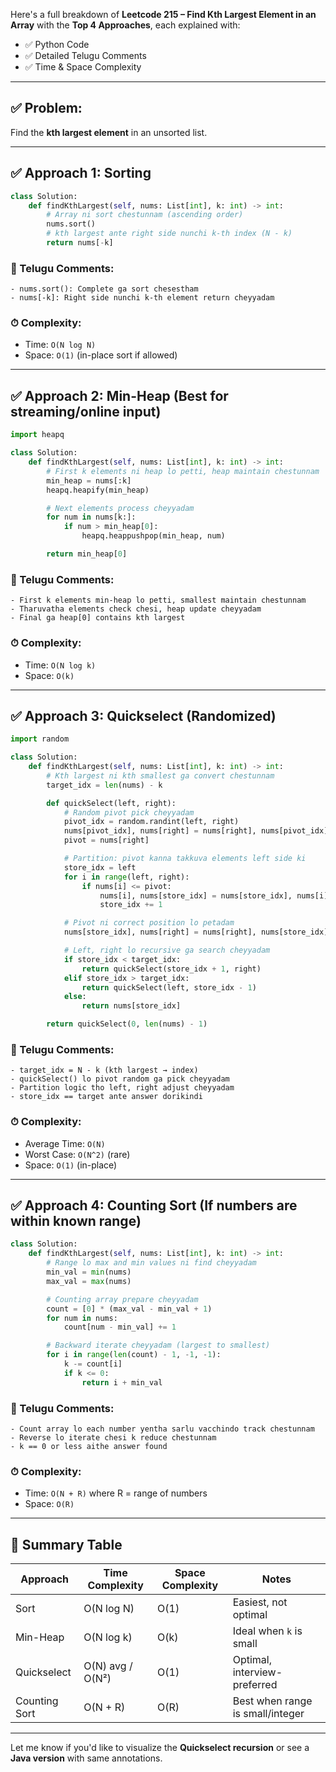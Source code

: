 Here's a full breakdown of **Leetcode 215 – Find Kth Largest Element in an Array** with the **Top 4 Approaches**, each explained with:

* ✅ Python Code
* ✅ Detailed Telugu Comments
* ✅ Time & Space Complexity

---

## ✅ Problem:

Find the **kth largest element** in an unsorted list.

---

## ✅ Approach 1: Sorting

```python
class Solution:
    def findKthLargest(self, nums: List[int], k: int) -> int:
        # Array ni sort chestunnam (ascending order)
        nums.sort()
        # kth largest ante right side nunchi k-th index (N - k)
        return nums[-k]
```

### 🧠 Telugu Comments:

```text
- nums.sort(): Complete ga sort chesestham
- nums[-k]: Right side nunchi k-th element return cheyyadam
```

### ⏱ Complexity:

* Time: `O(N log N)`
* Space: `O(1)` (in-place sort if allowed)

---

## ✅ Approach 2: Min-Heap (Best for streaming/online input)

```python
import heapq

class Solution:
    def findKthLargest(self, nums: List[int], k: int) -> int:
        # First k elements ni heap lo petti, heap maintain chestunnam
        min_heap = nums[:k]
        heapq.heapify(min_heap)

        # Next elements process cheyyadam
        for num in nums[k:]:
            if num > min_heap[0]:
                heapq.heappushpop(min_heap, num)

        return min_heap[0]
```

### 🧠 Telugu Comments:

```text
- First k elements min-heap lo petti, smallest maintain chestunnam
- Tharuvatha elements check chesi, heap update cheyyadam
- Final ga heap[0] contains kth largest
```

### ⏱ Complexity:

* Time: `O(N log k)`
* Space: `O(k)`

---

## ✅ Approach 3: Quickselect (Randomized)

```python
import random

class Solution:
    def findKthLargest(self, nums: List[int], k: int) -> int:
        # Kth largest ni kth smallest ga convert chestunnam
        target_idx = len(nums) - k

        def quickSelect(left, right):
            # Random pivot pick cheyyadam
            pivot_idx = random.randint(left, right)
            nums[pivot_idx], nums[right] = nums[right], nums[pivot_idx]
            pivot = nums[right]

            # Partition: pivot kanna takkuva elements left side ki
            store_idx = left
            for i in range(left, right):
                if nums[i] <= pivot:
                    nums[i], nums[store_idx] = nums[store_idx], nums[i]
                    store_idx += 1

            # Pivot ni correct position lo petadam
            nums[store_idx], nums[right] = nums[right], nums[store_idx]

            # Left, right lo recursive ga search cheyyadam
            if store_idx < target_idx:
                return quickSelect(store_idx + 1, right)
            elif store_idx > target_idx:
                return quickSelect(left, store_idx - 1)
            else:
                return nums[store_idx]

        return quickSelect(0, len(nums) - 1)
```

### 🧠 Telugu Comments:

```text
- target_idx = N - k (kth largest → index)
- quickSelect() lo pivot random ga pick cheyyadam
- Partition logic tho left, right adjust cheyyadam
- store_idx == target ante answer dorikindi
```

### ⏱ Complexity:

* Average Time: `O(N)`
* Worst Case: `O(N^2)` (rare)
* Space: `O(1)` (in-place)

---

## ✅ Approach 4: Counting Sort (If numbers are within known range)

```python
class Solution:
    def findKthLargest(self, nums: List[int], k: int) -> int:
        # Range lo max and min values ni find cheyyadam
        min_val = min(nums)
        max_val = max(nums)

        # Counting array prepare cheyyadam
        count = [0] * (max_val - min_val + 1)
        for num in nums:
            count[num - min_val] += 1

        # Backward iterate cheyyadam (largest to smallest)
        for i in range(len(count) - 1, -1, -1):
            k -= count[i]
            if k <= 0:
                return i + min_val
```

### 🧠 Telugu Comments:

```text
- Count array lo each number yentha sarlu vacchindo track chestunnam
- Reverse lo iterate chesi k reduce chestunnam
- k == 0 or less aithe answer found
```

### ⏱ Complexity:

* Time: `O(N + R)` where R = range of numbers
* Space: `O(R)`

---

## 🏁 Summary Table

| Approach      | Time Complexity  | Space Complexity | Notes                            |
| ------------- | ---------------- | ---------------- | -------------------------------- |
| Sort          | O(N log N)       | O(1)             | Easiest, not optimal             |
| Min-Heap      | O(N log k)       | O(k)             | Ideal when `k` is small          |
| Quickselect   | O(N) avg / O(N²) | O(1)             | Optimal, interview-preferred     |
| Counting Sort | O(N + R)         | O(R)             | Best when range is small/integer |

---

Let me know if you'd like to visualize the **Quickselect recursion** or see a **Java version** with same annotations.
